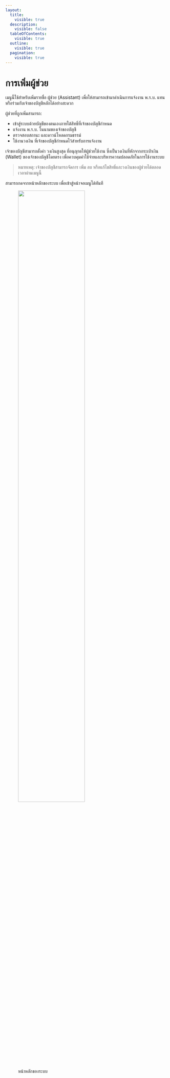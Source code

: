 ```yaml
---
layout:
  title:
    visible: true
  description:
    visible: false
  tableOfContents:
    visible: true
  outline:
    visible: true
  pagination:
    visible: true
---
```


# การเพิ่มผู้ช่วย

เมนูนี้ใช้สำหรับเพิ่มรายชื่อ ผู้ช่วย (Assistant) เพื่อให้สามารถเข้ามาดำเนินการแจ้งงาน พ.ร.บ. แทนหรือร่วมกับเจ้าของบัญชีหลักได้อย่างสะดวก

ผู้ช่วยที่ถูกเพิ่มสามารถ:

- เข้าสู่ระบบด้วยบัญชีของตนเองภายใต้สิทธิ์ที่เจ้าของบัญชีกำหนด
- แจ้งงาน พ.ร.บ. ในนามของเจ้าของบัญชี
- ตรวจสอบสถานะ และดาวน์โหลดกรมธรรม์
- ใช้งานวงเงิน ที่เจ้าของบัญชีกำหนดไว้สำหรับการแจ้งงาน

เจ้าของบัญชีสามารถตั้งค่า วงเงินสูงสุด ที่อนุญาตให้ผู้ช่วยใช้งาน ซึ่งเป็นวงเงินที่หักจากกระเป๋าเงิน (Wallet) ของเจ้าของบัญชีโดยตรง เพื่อควบคุมค่าใช้จ่ายและบริหารความปลอดภัยในการใช้งานระบบ

> 
> หมายเหตุ: เจ้าของบัญชีสามารถจัดการ เพิ่ม ลบ หรือแก้ไขสิทธิ์และวงเงินของผู้ช่วยได้ตลอดเวลาผ่านเมนูนี้
>

สามารถกดจากหน้าหลักของระบบ เพื่อเข้าสู่หน้าจอเมนูได้ทันที

<figure>
    <img src="https://drive.google.com/uc?export=view&id=1MfYKXxVfieM9-VIGfu1EIHYROqo4kR77" alt="" style="width: 70%; max-width: 300px;">
    <figcaption>
        <p>หน้าหลักของระบบ</p>
    </figcaption>
</figure>





